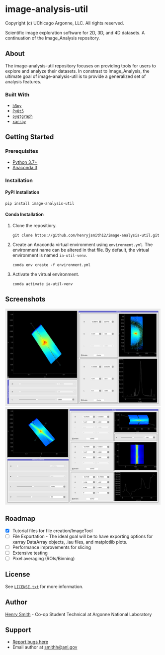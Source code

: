 # image-analysis-util

Copyright (c) UChicago Argonne, LLC. All rights reserved.

Scientific image exploration software for 2D, 3D, and 4D datasets. A continuation of the Image_Analysis repository.

## About

The image-analysis-util repository focuses on providing tools for users to explore and analyze their datasets. In constrast to Image_Analysis, the ultimate goal of image-analysis-util is to provide a generalized set of analysis features.

### Built With

* [`h5py`](https://docs.h5py.org/en/stable/)
* [`PyQt5`](https://doc.qt.io/qtforpython/)
* [`pyqtgraph`](https://pyqtgraph.readthedocs.io/en/latest/)
* [`xarray`](https://xarray.pydata.org/en/stable/)

## Getting Started

### Prerequisites

* [Python 3.7+](https://www.python.org/downloads/)
* [Anaconda 3](https://www.anaconda.com/products/individual)

### Installation

#### PyPI Installation

```
pip install image-analysis-util
```

#### Conda Installation

1. Clone the repositiory.

   ```
   git clone https://github.com/henryjsmith12/image-analysis-util.git
   ```
2. Create an Anaconda virtual environment using `environment.yml`. The environment name can be altered in that file. By default, the virtual environment is named `ia-util-venv`.

   ```
   conda env create -f environment.yml
   ```
3. Activate the virtual environment.

   ```
   conda activate ia-util-venv
   ```

## Screenshots

<img src="https://github.com/henryjsmith12/image-analysis-util/blob/main/examples/screenshots/v0_1_2_image_tool_3d.png" width="500"/>

<img src="https://github.com/henryjsmith12/image-analysis-util/blob/main/examples/screenshots/v0_1_2_image_tool_4d.png" width="500"/>

## Roadmap

* [X] Tutorial files for file creation/ImageTool
* [ ] File Exportation - The ideal goal will be to have exporting options for xarray DataArray objects, .iau files, and matplotlib plots.
* [ ] Performance improvements for slicing
* [ ] Extensive testing
* [ ] Pixel averaging (ROIs/Binning)

## License

See [`LICENSE.txt`](https://github.com/henryjsmith12/image-analysis-util/blob/main/LICENSE) for more information.

## Author

[Henry Smith](https://www.linkedin.com/in/henry-smith-5956a0189/) - Co-op Student Technical at Argonne National Laboratory

## Support

* [Report bugs here](https://github.com/henryjsmith12/image-analysis-util/issues)
* Email author at [smithh@anl.gov](smithh@anl.gov)
